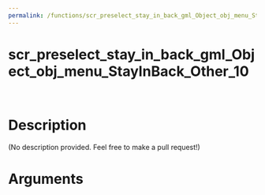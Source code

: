 ```yaml
---
permalink: /functions/scr_preselect_stay_in_back_gml_Object_obj_menu_StayInBack_Other_10
---
```

# scr_preselect_stay_in_back_gml_Object_obj_menu_StayInBack_Other_10  
&nbsp;  
# Description  
(No description provided. Feel free to make a pull request!) 
&nbsp;  
# Arguments


